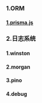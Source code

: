 ### 1.ORM

#### [1.prisma.js](https://www.prisma.io/)



### 2.日志系统

#### 1.winston

#### 2.morgan

#### 3.pino

#### 4.debug
